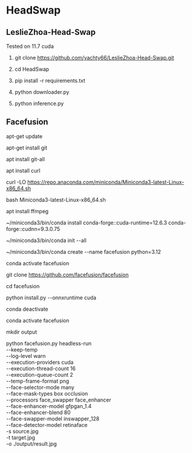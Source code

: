 # HeadSwap

## LeslieZhoa-Head-Swap

Tested on 11.7 cuda

1. git clone https://github.com/yachty66/LeslieZhoa-Head-Swap.git

2. cd HeadSwap

3. pip install -r requirements.txt

4. python downloader.py

5. python inference.py

## Facefusion

apt-get update

apt-get install git

apt install git-all

apt install curl

curl -LO https://repo.anaconda.com/miniconda/Miniconda3-latest-Linux-x86_64.sh

bash Miniconda3-latest-Linux-x86_64.sh

apt install ffmpeg

~/miniconda3/bin/conda install conda-forge::cuda-runtime=12.6.3 conda-forge::cudnn=9.3.0.75

~/miniconda3/bin/conda init --all

~/miniconda3/bin/conda create --name facefusion python=3.12

conda activate facefusion

git clone https://github.com/facefusion/facefusion

cd facefusion

python install.py --onnxruntime cuda

conda deactivate

conda activate facefusion

mkdir output

python facefusion.py headless-run \
    --keep-temp \
    --log-level warn \
    --execution-providers cuda \
    --execution-thread-count 16 \
    --execution-queue-count 2 \
    --temp-frame-format png \
    --face-selector-mode many \
    --face-mask-types box occlusion \
    --processors face_swapper face_enhancer \
    --face-enhancer-model gfpgan_1.4 \
    --face-enhancer-blend 80 \
    --face-swapper-model inswapper_128 \
    --face-detector-model retinaface \
    -s source.jpg \
    -t target.jpg \
    -o ./output/result.jpg

